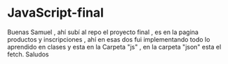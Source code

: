 # JavaScript-final

Buenas Samuel , ahí subí al repo el proyecto final , es en la pagina productos y inscripciones , ahí en esas dos fui implementando todo lo aprendido en clases y esta en la Carpeta "js" , en la carpeta "json" esta el fetch. Saludos
